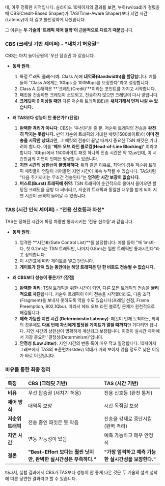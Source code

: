 네, 아주 정확한 지적입니다. 슬라이드 10페이지의 결과를 보면, 부하(w/load)가 걸렸을 때 CBS(Credit-Based Shaper)가 TAS(Time-Aware Shaper)보다 지연 시간(Latency)이 더 길고 불안정하게 나왔습니다.

그 이유는 **두 기술의 '트래픽 제어 철학'이 근본적으로 다르기 때문**입니다.

### CBS (크레딧 기반 셰이퍼) - "새치기 허용권"

CBS는 마치 놀이공원의 '우선 탑승권'과 같습니다.

*   **동작 원리**:
    1.  특정 트래픽 클래스(예: Class A)에 **대역폭(Bandwidth)을 할당**합니다. 예를 들어 "Class A에게는 1Gbps 중 100Mbps를 보장한다"라고 설정합니다.
    2.  Class A 트래픽은 **'크레딧(Credit)'**이라는 포인트를 가지고 시작합니다.
    3.  패킷을 전송하면 크레딧이 소모되고, 전송하지 않으면 크레딧이 다시 쌓입니다.
    4.  **크레딧이 0 이상일 때만** 다른 저순위 트래픽(BE)을 **새치기해서 먼저 나갈 수 있습니다.**

*   **왜 TAS보다 성능이 안 좋은가? (단점)**
    1.  **완벽한 격리가 아니다**: CBS는 '우선권'을 줄 뿐, 저순위 트래픽의 전송을 **완전히 막지는 못합니다.** 만약 저순위 트래픽의 거대한 패킷(1500바이트)이 **이미 전송을 시작한 상태**라면, 그 패킷의 전송이 끝날 때까지 중요한 TSN 패킷은 기다려야 합니다. 이를 **'헤드 오브 라인 블로킹(Head-of-Line Blocking)'** 이라고 합니다. 1Gbps에서 1500바이트 패킷 하나의 전송 시간은 약 12µs인데, 이 시간만큼의 지연이 언제든 발생할 수 있습니다.
    2.  **지연 시간의 상한선이 불명확하다**: 위와 같은 이유로, 최악의 경우 저순위 트래픽 패킷들이 연달아 끼어들면 지연 시간이 계속 누적될 수 있습니다. TAS처럼 "다음 주기까지는 무조건 전송된다"는 **엄격한 시간 보장이 없습니다.**
    3.  **버스트(Burst) 트래픽에 취약**: TSN 트래픽이 순간적으로 몰아서 들어오면 할당된 크레딧을 금방 다 써버리고, 저순위 트래픽과 동일한 대우를 받게 되어 지연 시간이 급격히 늘어날 수 있습니다.

### TAS (시간 인식 셰이퍼) - "전용 신호등과 차선"

TAS는 정해진 시간에 특정 차량만 통과시키는 '전용 신호등'과 같습니다.

*   **동작 원리**:
    1.  엄격한 **시간표(Gate Control List)**를 설정합니다. 예를 들어 "매 1ms마다, 첫 0.2ms는 TSN 트래픽만, 나머지 0.8ms는 일반 트래픽만 통과시킨다"라고 정의합니다.
    2.  이 시간표에 따라 게이트를 열고 닫습니다.
    3.  **게이트가 닫혀 있는 동안에는 해당 트래픽은 단 한 비트도 전송될 수 없습니다.**

*   **왜 CBS보다 성능이 좋은가? (장점)**
    1.  **완벽한 격리**: TSN 트래픽을 위한 시간이 되면, 다른 모든 트래픽의 전송을 **물리적으로 차단**합니다. 저순위 트래픽이 이미 전송을 시작했더라도, 다음 조각(Fragment)을 보내지 못하도록 막을 수도 있습니다(프레임 선점, Frame Preemption, 802.1Qbu). 따라서 헤드 오브 라인 블로킹 문제가 원천적으로 해결됩니다.
    2.  **예측 가능한 지연 시간 (Deterministic Latency)**: 패킷이 언제 도착하든, 최악의 경우에도 **다음 번에 자신에게 할당된 게이트가 열릴 때까지**만 기다리면 됩니다. 지연 시간의 상한선이 명확하게 계산되고 보장됩니다. 이것이 실시간 제어에서 가장 중요한 '결정성(Determinism)'입니다.
    3.  **안정성 (Low Jitter)**: 지연 시간의 변동 폭이 매우 작고 일정합니다. 10페이지 그래프에서 TAS의 표준편차(stdev) 막대가 거의 보이지 않을 정도로 낮은 이유가 바로 이것입니다.

### 비유를 통한 최종 정리

| 특징 | CBS (크레딧 기반) | TAS (시간 기반) |
| :--- | :--- | :--- |
| **비유** | 우선 탑승권 (새치기 허용) | 전용 신호등 (완전 통제) |
| **제어 방식**| 대역폭 보장 | 시간 독점권 보장 |
| **저순위 트래픽**| 전송 중인 패킷은 못 막음 | 전송을 강제로 중단시킴 (완벽 격리) |
| **지연 시간** | 변동 가능성이 있음 | 예측 가능하고 매우 안정적 |
| **결론** | **"Best-Effort 보다는 훨씬 낫지만, 완벽한 실시간성은 부족하다."** | **"가장 엄격하고 예측 가능한 실시간성을 보장한다."** |

따라서, 실험 결과에서 CBS가 TAS보다 성능이 안 좋게 나온 것은 두 기술의 설계 철학에 따른 당연한 결과라고 할 수 있습니다.
